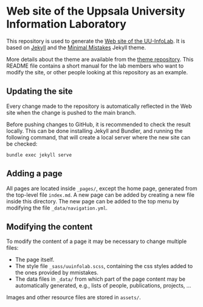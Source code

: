 # Web site of the Uppsala University Information Laboratory

This repository is used to generate the [Web site of the UU-InfoLab](https://uuinfolab.github.io). It is based on [Jekyll](http://jekyllrb.com/) and the [Minimal Mistakes](https://mmistakes.github.io/minimal-mistakes/) Jekyll
theme.

More details about the theme are available from the
[theme repository](https://mmistakes.github.io/minimal-mistakes/).
This README file contains a short manual for the lab members who want to modify the site, or other people
looking at this repository as an example.

## Updating the site

Every change made to the repository is automatically reflected in the Web site when the change is pushed to 
the main branch. 

Before pushing changes to GitHub, it is recommended to check the result locally. This can be done installing
Jekyll and Bundler, and running the following command, that will create a local server where the new site
can be checked:

    bundle exec jekyll serve

## Adding a page

All pages are located inside `_pages/`, except the home page, generated from the top-level file `index.md`.
A new page can be added by creating a new file inside this directory.
The new page can be added to the top menu by modifying the file `_data/navigation.yml`.

## Modifying the content

To modify the content of a page it may be necessary to change multiple files:

- The page itself.
- The style file `_sass/uuinfolab.scss`, containing the css styles added to the ones provided by mmistakes.
- The data files in `_data/` from which part of the page content may be automatically generated, e.g., lists of people, publications, projects, ...

Images and other resource files are stored in `assets/`. 
